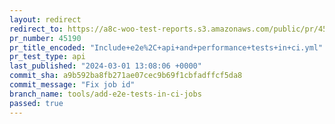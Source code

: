 ```yaml
---
layout: redirect
redirect_to: https://a8c-woo-test-reports.s3.amazonaws.com/public/pr/45190/api/index.html
pr_number: 45190
pr_title_encoded: "Include+e2e%2C+api+and+performance+tests+in+ci.yml"
pr_test_type: api
last_published: "2024-03-01 13:08:06 +0000"
commit_sha: a9b592ba8fb271ae07cec9b69f1cbfadffcf5da8
commit_message: "Fix job id"
branch_name: tools/add-e2e-tests-in-ci-jobs
passed: true
---
```

